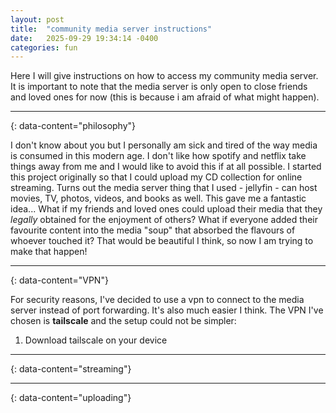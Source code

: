 ```yaml
---
layout: post
title:  "community media server instructions"
date:   2025-09-29 19:34:14 -0400
categories: fun
---
```


Here I will give instructions on how to access my community media server. It is important to note that the media server is only open to close friends and loved ones for now (this is because i am afraid of what might happen).

---
{: data-content="philosophy"}

I don't know about you but I personally am sick and tired of the way media is consumed in this modern age. I don't like how spotify and netflix take things away from me and I would like to avoid this if at all possible. I started this project originally so that I could upload my CD collection for online streaming. Turns out the media server thing that I used - jellyfin - can host movies, TV, photos, videos, and books as well. This gave me a fantastic idea... What if my friends and loved ones could upload their media that they *legally* obtained for the enjoyment of others? What if everyone added their favourite content into the media "soup" that absorbed the flavours of whoever touched it? That would be beautiful I think, so now I am trying to make that happen!

---
{: data-content="VPN"}

For security reasons, I've decided to use a vpn to connect to the media server instead of port forwarding. It's also much easier I think. The VPN I've chosen is **tailscale** and the setup could not be simpler:

1. Download tailscale on your device

---
{: data-content="streaming"}

---
{: data-content="uploading"}
